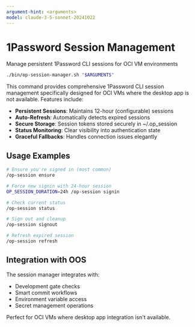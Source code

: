 ```yaml
---
argument-hint: <arguments>
model: claude-3-5-sonnet-20241022
---
```


# 1Password Session Management

Manage persistent 1Password CLI sessions for OCI VM environments

```bash
./bin/op-session-manager.sh "$ARGUMENTS"
```

This command provides comprehensive 1Password CLI session management specifically designed for OCI VMs where the desktop app is not available. Features include:

- **Persistent Sessions**: Maintains 12-hour (configurable) sessions
- **Auto-Refresh**: Automatically detects expired sessions
- **Secure Storage**: Session tokens stored securely in ~/.op_session
- **Status Monitoring**: Clear visibility into authentication state
- **Graceful Fallbacks**: Handles connection issues elegantly

## Usage Examples

```bash
# Ensure you're signed in (most common)
/op-session ensure

# Force new signin with 24-hour session
OP_SESSION_DURATION=24h /op-session signin

# Check current status
/op-session status

# Sign out and cleanup
/op-session signout

# Refresh expired session
/op-session refresh
```

## Integration with OOS

The session manager integrates with:
- Development gate checks
- Smart commit workflows
- Environment variable access
- Secret management operations

Perfect for OCI VMs where desktop app integration isn't available.